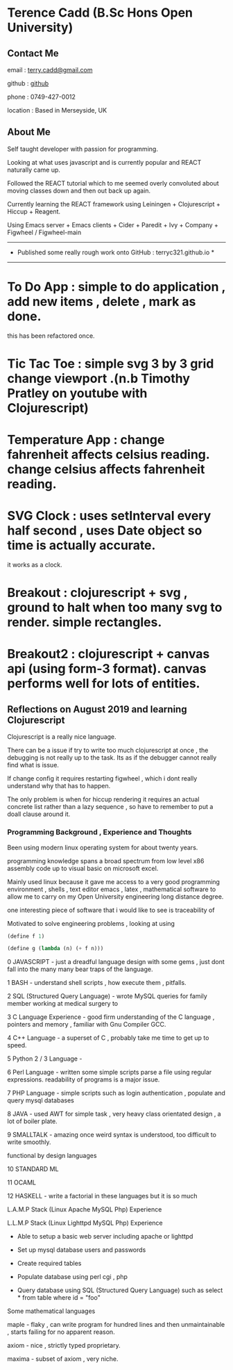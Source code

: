 # Terence Cadd (B.Sc Hons Open University)


## Contact Me

email : terry.cadd@gmail.com

github : [github](https://terryc321.github.io)

phone : 0749-427-0012

location : Based in Merseyside, UK

## About Me

Self taught developer with passion for programming.

Looking at what uses javascript and is currently popular and REACT naturally came up.

Followed the REACT tutorial which to me seemed overly convoluted about moving classes down and then out back up again.

Currently learning the REACT framework using Leiningen + Clojurescript + Hiccup + Reagent.

Using Emacs server + Emacs clients + Cider + Paredit + Ivy + Company + Figwheel / Figwheel-main

------------------------------------------------------------------------
* Published some really rough work onto GitHub : terryc321.github.io  *
------------------------------------------------------------------------
 
# To Do App : simple to do application , add new items , delete , mark as done.
 this has been refactored once.

# Tic Tac Toe :  simple svg 3 by 3 grid change viewport .(n.b Timothy Pratley on youtube with Clojurescript)

# Temperature App : change fahrenheit affects celsius reading.  change celsius affects fahrenheit reading.
 
# SVG Clock : uses setInterval every half second , uses Date object so time is actually accurate.
 it works as a clock.
 
# Breakout :  clojurescript + svg , ground to halt when too many svg to render. simple rectangles.

# Breakout2 : clojurescript + canvas api (using form-3 format). canvas performs well for lots of entities.


## Reflections on August 2019 and learning Clojurescript


Clojurescript is a really nice language.

There can be a issue if try to write too much clojurescript at once , the debugging is not really up to the task.  Its as if the
debugger cannot really find what is issue.

If change config it requires restarting figwheel , which i dont really understand why that has to happen.

The only problem is when for hiccup rendering it requires an actual concrete list rather than a lazy sequence , so have
to remember to put a doall clause around it.


### Programming Background , Experience and Thoughts

Been using modern linux operating system for about twenty years.

programming knowledge spans a broad spectrum from low level x86 assembly code up to visual basic on microsoft excel.

Mainly used linux because it gave me access to a very good programming environment , shells , text editor emacs , latex , mathematical software
to allow me to carry on my Open University engineering long distance degree.

one interesting piece of software that i would like to see is traceability of



Motivated to solve engineering problems , looking at using

```lisp
(define f 1)

(define g (lambda (n) (+ f n)))
```



0 JAVASCRIPT - just a dreadful language design with some gems , just dont fall into the many many bear traps of the language.

1 BASH - understand shell scripts , how execute them , pitfalls.

2 SQL (Structured Query Language) - wrote MySQL queries for family member working at medical surgery to 

3 C Language Experience - good firm understanding of the C language , pointers and  memory , familiar with Gnu Compiler GCC.

4 C++ Language - a superset of C , probably take me time to get up to speed. 

5 Python 2 / 3 Language - 

6 Perl Language - written some simple scripts parse a file using regular expressions. readability of programs is a major issue.

7 PHP Language - simple scripts such as login authentication , populate and query mysql databases

8 JAVA - used AWT for simple task , very heavy class orientated design , a lot of boiler plate.

9 SMALLTALK - amazing once weird syntax is understood, too difficult to write smoothly.



functional by design languages 

10 STANDARD ML

11 OCAML

12 HASKELL - write a factorial in these languages but it is so much 



L.A.M.P Stack (Linux Apache MySQL Php) Experience

L.L.M.P Stack (Linux Lighttpd MySQL Php) Experience

- Able to setup a basic web server including apache or lighttpd

- Set up mysql database users and passwords

- Create required tables   

- Populate database using perl cgi , php 

- Query database using SQL (Structured Query Language) such as select * from table where id = "foo"



Some mathematical languages



maple - flaky , can write program for hundred lines and then unmaintainable , starts failing for no apparent reason.

axiom - nice , strictly typed proprietary.

maxima - subset of axiom , very niche.




